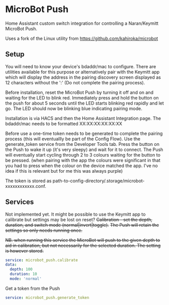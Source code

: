 # MicroBot Push
Home Assistant custom switch integration for controlling a Naran/Keymitt MicroBot Push.

Uses a fork of the Linux utility from https://github.com/kahiroka/microbot

## Setup
You will need to know your device's bdaddr/mac to configure. There are utilities available for this purpose or alternatively pair with the Keymitt app which will display the address in the pairing discovery screen displayed as 12 characters without the ':' (Do not complete the pairing process).
    
Before installation, reset the MicroBot Push by turning it off and on and waiting for the LED to blink red. Immediately press and hold the button on the push for about 5 seconds until the LED starts blinking red rapidly and let go. The LED should now be blinking blue indicating pairing mode.

Installation is via HACS and then the Home Assistant Integration page. The bdaddr/mac needs to be formatted XX:XX:XX:XX:XX:XX

Before use a one-time token needs to be generated to complete the pairing process (this will eventuallly be part of the Config Flow). Use the generate_token service from the Developer Tools tab. Press the button on the Push to wake it up (it's very sleepy) and wait for it to connect. The Push will eventually start cycling through 2 to 3 colours waiting for the button to be pressed. (when pairing with the app the colours were significant in that you had to press when the colour on the device matched the app. I've no idea if this is relevant but for me this was always purple) 

The token is stored as path-to-config-directory/.storage/microbot-xxxxxxxxxxxx.conf.

## Services

Not implemented yet. It might be possible to use the Keymitt app to calibrate but settings may be lost on reset?
~~Calibration - set the depth, duration, and switch mode (normal|invert|toggle).~~
~~The Push will retain the settings so only needs running once.~~

~~NB. when running this service the MicroBot will push to the given depth to aid in calibration, but not necessarily for the selected duration. The setting is however stored.~~

```yaml
service: microbot_push.calibrate
data:
  depth: 100
  duration: 10
  mode: 'normal'
```
  
Get a token from the Push

```yaml
service: microbot_push.generate_token

```
